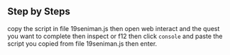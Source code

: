 ## Step by Steps

 copy the script in file 19seniman.js then open web interact and the quest you want to complete then inspect or f12 then click `console` and paste the script you copied from file 19seniman.js then enter.
